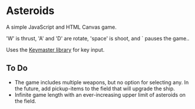 # Asteroids

A simple JavaScript and HTML Canvas game.

'W' is thrust, 'A' and 'D' are rotate, 'space' is shoot, and ` pauses the game..

Uses the [Keymaster library](https://github.com/madrobby/keymaster) for key input.

## To Do

* The game includes multiple weapons, but no option for selecting any. In the future, add pickup-items to the field that will upgrade the ship.
* Infinite game length with an ever-increasing upper limit of asteroids on the field.
